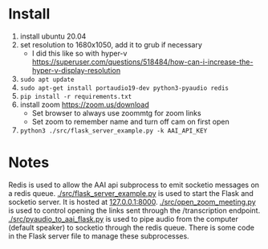# Install

1. install ubuntu 20.04
1. set resolution to 1680x1050, add it to grub if necessary
   - I did this like so with hyper-v https://superuser.com/questions/518484/how-can-i-increase-the-hyper-v-display-resolution
1. `sudo apt update`
1. `sudo apt-get install portaudio19-dev python3-pyaudio redis`
1. `pip install -r requirements.txt`
1. install zoom https://zoom.us/download
   - Set browser to always use zoommtg for zoom links
   - Set zoom to remember name and turn off cam on first open
1. `python3 ./src/flask_server_example.py -k AAI_API_KEY`

# Notes

Redis is used to allow the AAI api subprocess to emit socketio messages on a redis queue. [./src/flask_server_example.py](./src/flask_server_example.py) is used to start the Flask and socketio server. It is hosted at [127.0.0.1:8000](127.0.0.1:8000). [./src/open_zoom_meeting.py](./src/open_zoom_meeting.py) is used to control opening the links sent through the /transcription endpoint. [./src/pyaudio_to_aai_flask.py](./src/pyaudio_to_aai_flask.py) is used to pipe audio from the computer (default speaker) to socketio through the redis queue. There is some code in the Flask server file to manage these subprocesses.
